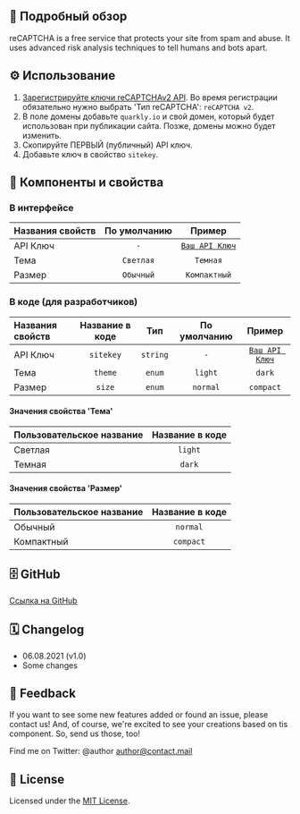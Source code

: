 ## 📖 Подробный обзор

reCAPTCHA is a free service that protects your site from spam and abuse. It uses advanced risk analysis techniques to tell humans and bots apart.

## ⚙️ Использование

1. [Зарегистрируйте ключи reCAPTCHAv2 API](https://www.google.com/recaptcha/admin/create). Во время регистрации обязательно нужно выбрать 'Тип reCAPTCHA': `reCAPTCHA v2`.
2. В поле домены добавьте `quarkly.io` и свой домен, который будет использован при публикации сайта. Позже, домены можно будет изменить.
3. Скопируйте ПЕРВЫЙ (публичный) API ключ.
4. Добавьте ключ в свойство `sitekey`.

## 🧩 Компоненты и свойства

### В интерфейсе

| Названия свойств | По умолчанию |                             Пример                              |
| :--------------- | :----------: | :-------------------------------------------------------------: |
| API Ключ         |     `-`      | [`Ваш API Ключ`](https://www.google.com/recaptcha/admin/create) |
| Тема             |  `Светлая`   |                            `Темная`                             |
| Размер           |  `Обычный`   |                          `Компактный`                           |

### В коде (для разработчиков)

| Названия свойств | Название в коде |   Тип    | По умолчанию |                             Пример                              |
| :--------------- | :-------------: | :------: | :----------: | :-------------------------------------------------------------: |
| API Ключ         |    `sitekey`    | `string` |     `-`      | [`Ваш API Ключ`](https://www.google.com/recaptcha/admin/create) |
| Тема             |     `theme`     |  `enum`  |   `light`    |                             `dark`                              |
| Размер           |     `size`      |  `enum`  |   `normal`   |                            `compact`                            |

#### Значения свойства 'Тема'

| Пользовательское название | Название в коде |
| :------------------------ | :-------------: |
| Светлая                   |     `light`     |
| Темная                    |     `dark`      |

#### Значения свойства 'Размер'

| Пользовательское название | Название в коде |
| :------------------------ | :-------------: |
| Обычный                   |    `normal`     |
| Компактный                |    `compact`    |

## 🗄 GitHub

[Ссылка на GitHub](https://github.com/quarkly/community-kit/tree/master/src/ReCaptcha)

## 🗓 Changelog

-   06.08.2021 (v1.0)
-   Some changes

## 📮 Feedback

If you want to see some new features added or found an issue, please contact us! And, of course, we're excited to see your creations based on tis component. So, send us those, too!

Find me on Twitter: @author
[author@contact.mail](mailto:author@contact.mail)

## 📝 License

Licensed under the [MIT License](./LICENSE).
